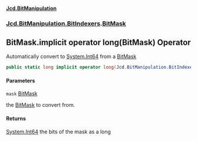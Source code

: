 #### [Jcd.BitManipulation](index.md 'index')
### [Jcd.BitManipulation.BitIndexers](Jcd.BitManipulation.BitIndexers.md 'Jcd.BitManipulation.BitIndexers').[BitMask](Jcd.BitManipulation.BitIndexers.BitMask.md 'Jcd.BitManipulation.BitIndexers.BitMask')

## BitMask.implicit operator long(BitMask) Operator

Automatically convert to [System.Int64](https://docs.microsoft.com/en-us/dotnet/api/System.Int64 'System.Int64') from a [BitMask](Jcd.BitManipulation.BitIndexers.BitMask.md 'Jcd.BitManipulation.BitIndexers.BitMask')

```csharp
public static long implicit operator long(Jcd.BitManipulation.BitIndexers.BitMask mask);
```
#### Parameters

<a name='Jcd.BitManipulation.BitIndexers.BitMask.op_Implicitlong(Jcd.BitManipulation.BitIndexers.BitMask).mask'></a>

`mask` [BitMask](Jcd.BitManipulation.BitIndexers.BitMask.md 'Jcd.BitManipulation.BitIndexers.BitMask')

the [BitMask](Jcd.BitManipulation.BitIndexers.BitMask.md 'Jcd.BitManipulation.BitIndexers.BitMask') to convert from.

#### Returns
[System.Int64](https://docs.microsoft.com/en-us/dotnet/api/System.Int64 'System.Int64')
the bits of the mask as a long